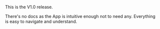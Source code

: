 This is the V1.0 release.

There's no docs as the App is intuitive enough not to need any. Everything is easy to navigate and understand.
